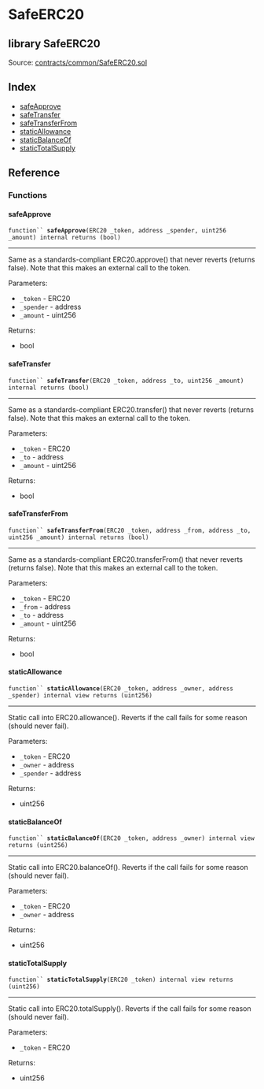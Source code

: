 # SafeERC20

## library SafeERC20

Source: [contracts/common/SafeERC20.sol](https://github.com/aragon/aragonOS/blob/v4.4.0/contracts/common/SafeERC20.sol)

## Index

* [safeApprove](safeerc20.md#safeapprove)
* [safeTransfer](safeerc20.md#safetransfer)
* [safeTransferFrom](safeerc20.md#safetransferfrom)
* [staticAllowance](safeerc20.md#staticallowance)
* [staticBalanceOf](safeerc20.md#staticbalanceof)
* [staticTotalSupply](safeerc20.md#statictotalsupply)

## Reference

### Functions

#### **safeApprove** <a href="#safeapprove" id="safeapprove"></a>

`function`` `**`safeApprove`**`(ERC20 _token, address _spender, uint256 _amount) internal returns (bool)`

***

Same as a standards-compliant ERC20.approve() that never reverts (returns false). Note that this makes an external call to the token.



Parameters:

* `_token` - ERC20
* `_spender` - address
* `_amount` - uint256

Returns:

* bool

#### **safeTransfer** <a href="#safetransfer" id="safetransfer"></a>

`function`` `**`safeTransfer`**`(ERC20 _token, address _to, uint256 _amount) internal returns (bool)`

***

Same as a standards-compliant ERC20.transfer() that never reverts (returns false). Note that this makes an external call to the token.

Parameters:

* `_token` - ERC20
* `_to` - address
* `_amount` - uint256

Returns:

* bool

#### **safeTransferFrom** <a href="#safetransferfrom" id="safetransferfrom"></a>

`function`` `**`safeTransferFrom`**`(ERC20 _token, address _from, address _to, uint256 _amount) internal returns (bool)`

***

Same as a standards-compliant ERC20.transferFrom() that never reverts (returns false). Note that this makes an external call to the token.

Parameters:

* `_token` - ERC20
* `_from` - address
* `_to` - address
* `_amount` - uint256

Returns:

* bool

#### **staticAllowance** <a href="#staticallowance" id="staticallowance"></a>

`function`` `**`staticAllowance`**`(ERC20 _token, address _owner, address _spender) internal view returns (uint256)`

***

Static call into ERC20.allowance(). Reverts if the call fails for some reason (should never fail).

Parameters:

* `_token` - ERC20
* `_owner` - address
* `_spender` - address

Returns:

* uint256

#### **staticBalanceOf** <a href="#staticbalanceof" id="staticbalanceof"></a>

`function`` `**`staticBalanceOf`**`(ERC20 _token, address _owner) internal view returns (uint256)`

***

Static call into ERC20.balanceOf(). Reverts if the call fails for some reason (should never fail).

Parameters:

* `_token` - ERC20
* `_owner` - address

Returns:

* uint256

#### **staticTotalSupply** <a href="#statictotalsupply" id="statictotalsupply"></a>

`function`` `**`staticTotalSupply`**`(ERC20 _token) internal view returns (uint256)`

***

Static call into ERC20.totalSupply(). Reverts if the call fails for some reason (should never fail).

Parameters:

* `_token` - ERC20

Returns:

* uint256
